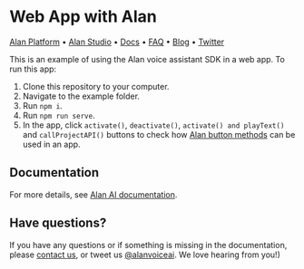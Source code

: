 # Web App with Alan

[Alan Platform](https://alan.app/) • [Alan Studio](https://studio.alan.app/register) • [Docs](https://alan.app/docs) • [FAQ](https://alan.app/docs/usage/additional/faq) •
[Blog](https://alan.app/blog/) • [Twitter](https://twitter.com/alanvoiceai)

This is an example of using the Alan voice assistant SDK in a web app. To run this app:

1. Clone this repository to your computer. 
2. Navigate to the example folder.
3. Run `npm i`.
4. Run `npm run serve`.
5. In the app, click `activate()`, `deactivate()`, `activate() and playText()` and `callProjectAPI()` buttons to check how [Alan button methods](https://alan.app/docs/client-api/web/web-api#alan-button-methods) can be used in an app.

## Documentation
  
For more details, see [Alan AI documentation](https://alan.app/docs/client-api/web/web-api).

## Have questions?

If you have any questions or if something is missing in the documentation, please [contact us](mailto:support@alan.app), or tweet us [@alanvoiceai](https://twitter.com/alanvoiceai). We love hearing from you!)